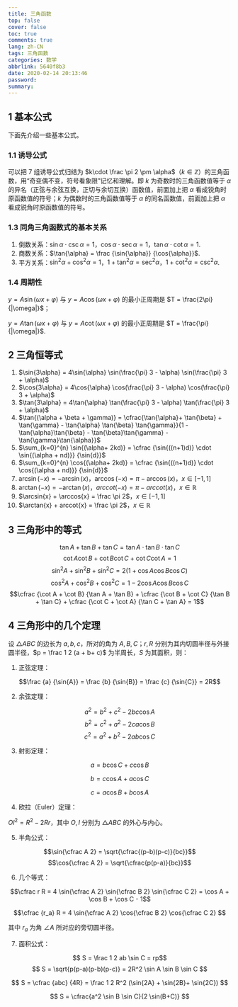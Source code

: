 ```yaml
---
title: 三角函数
top: false
cover: false
toc: true
comments: true
lang: zh-CN
tags: 三角函数
categories: 数学
abbrlink: 5640f8b3
date: 2020-02-14 20:13:46
password:
summary:
---
```


## 1 基本公式

下面先介绍一些基本公式。

### 1.1 诱导公式

可以把 7 组诱导公式归结为 $k\cdot \frac \pi 2 \pm \alpha$（$k\in \mathbb{Z}$）的三角函数，用“奇变偶不变，符号看象限”记忆和理解。即 $k$ 为奇数时的三角函数值等于 $\alpha$ 的异名（正弦与余弦互换，正切与余切互换）函数值，前面加上把 $\alpha$ 看成锐角时原函数值的符号；$k$ 为偶数时的三角函数值等于 $\alpha$ 的同名函数值，前面加上把 $\alpha$ 看成锐角时原函数值的符号。

### 1.3 同角三角函数式的基本关系

1. 倒数关系：$\sin{\alpha} \cdot \csc{\alpha}=1$，$\cos{\alpha} \cdot \sec{\alpha}=1$，$\tan{\alpha} \cdot \cot{\alpha}=1$.
2. 商数关系：$\tan{\alpha} = \frac {\sin{\alpha}} {\cos{\alpha}}$.
3. 平方关系：$\sin^2{\alpha} + \cos^2{\alpha} = 1$，$1 + \tan^2{\alpha} = \sec^2{\alpha}$，$1 + \cot^2{\alpha} = \csc^2{\alpha}$.


### 1.4 周期性

$y=A\sin(\omega x + \varphi)$ 与 $y=A\cos(\omega x + \varphi)$ 的最小正周期是 $T = \frac{2\pi}{|\omega|}$；

$y=A\tan(\omega x + \varphi)$ 与 $y=A\cot(\omega x + \varphi)$ 的最小正周期是 $T = \frac{\pi}{|\omega|}$.

## 2 三角恒等式

1. $\sin{3\alpha} = 4\sin{\alpha} \sin(\frac{\pi} 3 - \alpha)  \sin(\frac{\pi} 3 + \alpha)$
2. $\cos{3\alpha} = 4\cos{\alpha} \cos(\frac{\pi} 3 - \alpha)  \cos(\frac{\pi} 3 + \alpha)$
3. $\tan{3\alpha} = 4\tan{\alpha} \tan(\frac{\pi} 3 - \alpha)  \tan(\frac{\pi} 3 + \alpha)$
4. $\tan{(\alpha + \beta + \gamma)} = \cfrac{\tan{\alpha}+ \tan{\beta} + \tan{\gamma} - \tan{\alpha} \tan{\beta} \tan{\gamma}}{1 - \tan{\alpha}\tan{\beta} - \tan{\beta}\tan{\gamma} - \tan{\gamma}\tan{\alpha}}$
5. $\sum_{k=0}^{n} \sin{(\alpha+ 2kd)} = \cfrac {\sin{((n+1)d)} \cdot \sin{(\alpha + nd)}} {\sin{d}}$
6. $\sum_{k=0}^{n} \cos{(\alpha+ 2kd)} = \cfrac {\sin{((n+1)d)} \cdot \cos{(\alpha + nd)}} {\sin{d}}$
7. $\arcsin(-x) = - \arcsin(x)$，$\arccos(-x) = \pi - \arccos(x)$，$x \in [-1,1]$
8. $\arctan(-x) = - \arctan(x)$，$arccot(-x) = \pi - arccot(x)$，$x \in \mathbb{R}$
9. $\arcsin{x} + \arccos{x} = \frac \pi 2$，$x\in [-1,1]$
10. $\arctan{x} + arccot{x} = \frac \pi 2$，$x\in \mathbb{R}$

## 3 三角形中的等式

$$\tan A + \tan B + \tan C = \tan A \cdot \tan B \cdot \tan C$$
$$\cot {A} \cot B + \cot B \cot C + \cot C \cot A = 1$$
$$\sin^2 A + \sin^2 B + \sin^2 C = 2(1+ \cos A \cos B \cos C)$$
$$\cos^2 A + \cos^2 B + \cos^2 C = 1 - 2 \cos A \cos B \cos C$$
$$\cfrac {\cot A + \cot B} {\tan A + \tan B} + \cfrac {\cot B + \cot C} {\tan B + \tan C} + \cfrac {\cot C + \cot A} {\tan C + \tan A} = 1$$

## 4 三角形中的几个定理

设 $\triangle ABC$ 的边长为 $a, b, c$，所对的角为 $A, B, C$；$r, R$ 分别为其内切圆半径与外接圆半径，$p = \frac 1 2 (a + b+ c)$ 为半周长，$S$ 为其面积，则：

1. 正弦定理：

$$\frac {a} {\sin{A}} = \frac {b} {\sin{B}} = \frac {c} {\sin{C}} = 2R$$

2. 余弦定理：

$$a^2 = b^2 + c^2 - 2bc \cos A$$
$$b^2 = c^2 + a^2 - 2ca \cos B$$
$$c^2 = a^2 + b^2 - 2ab \cos C$$

3. 射影定理：

$$a = b \cos C + c \cos B$$

$$b = c \cos A + a \cos C$$ 

$$c = a \cos B + b \cos A$$

4. 欧拉（Euler）定理：

$OI^2 = R^2 - 2Rr$，其中 $O, I$ 分别为 $\triangle ABC$ 的外心与内心。

5. 半角公式：

$$\sin{\cfrac A 2} = \sqrt{\cfrac{(p-b)(p-c)}{bc}}$$
$$\cos{\cfrac A 2} = \sqrt{\cfrac{p(p-a)}{bc}}$$

6. 几个等式：

$$\cfrac r R = 4 \sin{\cfrac A 2} \sin{\cfrac B 2} \sin{\cfrac C 2} = \cos A + \cos B + \cos C - 1$$

$$\cfrac {r_a} R =  4 \sin{\cfrac A 2} \cos{\cfrac B 2} \cos{\cfrac C 2}
$$

其中 $r_a$ 为角 $\angle A$ 所对应的旁切圆半径。

7. 面积公式：

$$
S = \frac 1 2 ab \sin C
= rp$$
$$
S = \sqrt{p(p-a)(p-b)(p-c)}
= 2R^2 \sin A \sin B \sin C
$$

$$
S
= \cfrac {abc} {4R}
= \frac 1 2 R^2 (\sin{2A} + \sin{2B}+ \sin{2C})
$$

$$
S
= \cfrac{a^2 \sin B \sin C}{2 \sin(B+C)}
$$